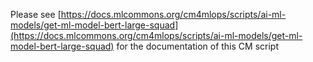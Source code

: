 Please see [https://docs.mlcommons.org/cm4mlops/scripts/ai-ml-models/get-ml-model-bert-large-squad](https://docs.mlcommons.org/cm4mlops/scripts/ai-ml-models/get-ml-model-bert-large-squad) for the documentation of this CM script
